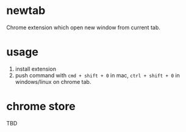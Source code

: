 # newtab
Chrome extension which open new window from current tab.

# usage
1. install extension 
2. push command with `cmd + shift + 0` in mac, `ctrl + shift + 0` in windows/linux on chrome tab.

# chrome store
TBD
